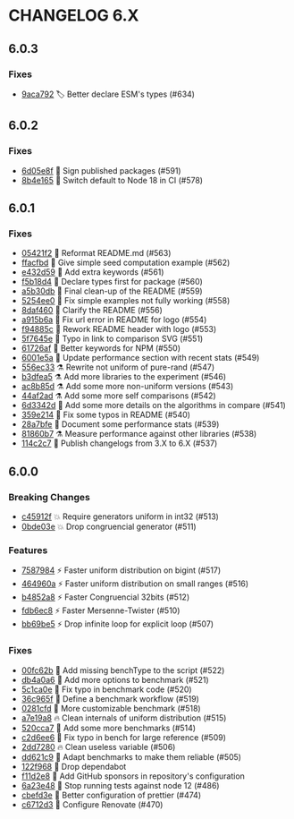 # CHANGELOG 6.X

## 6.0.3

### Fixes

- [9aca792](https://github.com/dubzzz/pure-rand/commit/9aca792) 🏷️ Better declare ESM's types (#634)

## 6.0.2

### Fixes

- [6d05e8f](https://github.com/dubzzz/pure-rand/commit/6d05e8f) 🔐 Sign published packages (#591)
- [8b4e165](https://github.com/dubzzz/pure-rand/commit/8b4e165) 👷 Switch default to Node 18 in CI (#578)

## 6.0.1

### Fixes

- [05421f2](https://github.com/dubzzz/pure-rand/commit/05421f2) 🚨 Reformat README.md (#563)
- [ffacfbd](https://github.com/dubzzz/pure-rand/commit/ffacfbd) 📝 Give simple seed computation example (#562)
- [e432d59](https://github.com/dubzzz/pure-rand/commit/e432d59) 📝 Add extra keywords (#561)
- [f5b18d4](https://github.com/dubzzz/pure-rand/commit/f5b18d4) 🐛 Declare types first for package (#560)
- [a5b30db](https://github.com/dubzzz/pure-rand/commit/a5b30db) 📝 Final clean-up of the README (#559)
- [5254ee0](https://github.com/dubzzz/pure-rand/commit/5254ee0) 📝 Fix simple examples not fully working (#558)
- [8daf460](https://github.com/dubzzz/pure-rand/commit/8daf460) 📝 Clarify the README (#556)
- [a915b6a](https://github.com/dubzzz/pure-rand/commit/a915b6a) 📝 Fix url error in README for logo (#554)
- [f94885c](https://github.com/dubzzz/pure-rand/commit/f94885c) 📝 Rework README header with logo (#553)
- [5f7645e](https://github.com/dubzzz/pure-rand/commit/5f7645e) 📝 Typo in link to comparison SVG (#551)
- [61726af](https://github.com/dubzzz/pure-rand/commit/61726af) 📝 Better keywords for NPM (#550)
- [6001e5a](https://github.com/dubzzz/pure-rand/commit/6001e5a) 📝 Update performance section with recent stats (#549)
- [556ec33](https://github.com/dubzzz/pure-rand/commit/556ec33) ⚗️ Rewrite not uniform of pure-rand (#547)
- [b3dfea5](https://github.com/dubzzz/pure-rand/commit/b3dfea5) ⚗️ Add more libraries to the experiment (#546)
- [ac8b85d](https://github.com/dubzzz/pure-rand/commit/ac8b85d) ⚗️ Add some more non-uniform versions (#543)
- [44af2ad](https://github.com/dubzzz/pure-rand/commit/44af2ad) ⚗️ Add some more self comparisons (#542)
- [6d3342d](https://github.com/dubzzz/pure-rand/commit/6d3342d) 📝 Add some more details on the algorithms in compare (#541)
- [359e214](https://github.com/dubzzz/pure-rand/commit/359e214) 📝 Fix some typos in README (#540)
- [28a7bfe](https://github.com/dubzzz/pure-rand/commit/28a7bfe) 📝 Document some performance stats (#539)
- [81860b7](https://github.com/dubzzz/pure-rand/commit/81860b7) ⚗️ Measure performance against other libraries (#538)
- [114c2c7](https://github.com/dubzzz/pure-rand/commit/114c2c7) 📝 Publish changelogs from 3.X to 6.X (#537)

## 6.0.0

### Breaking Changes

- [c45912f](https://github.com/dubzzz/pure-rand/commit/c45912f) 💥 Require generators uniform in int32 (#513)
- [0bde03e](https://github.com/dubzzz/pure-rand/commit/0bde03e) 💥 Drop congruencial generator (#511)

### Features

- [7587984](https://github.com/dubzzz/pure-rand/commit/7587984) ⚡️ Faster uniform distribution on bigint (#517)
- [464960a](https://github.com/dubzzz/pure-rand/commit/464960a) ⚡️ Faster uniform distribution on small ranges (#516)
- [b4852a8](https://github.com/dubzzz/pure-rand/commit/b4852a8) ⚡️ Faster Congruencial 32bits (#512)
- [fdb6ec8](https://github.com/dubzzz/pure-rand/commit/fdb6ec8) ⚡️ Faster Mersenne-Twister (#510)
- [bb69be5](https://github.com/dubzzz/pure-rand/commit/bb69be5) ⚡️ Drop infinite loop for explicit loop (#507)

### Fixes

- [00fc62b](https://github.com/dubzzz/pure-rand/commit/00fc62b) 🔨 Add missing benchType to the script (#522)
- [db4a0a6](https://github.com/dubzzz/pure-rand/commit/db4a0a6) 🔨 Add more options to benchmark (#521)
- [5c1ca0e](https://github.com/dubzzz/pure-rand/commit/5c1ca0e) 🔨 Fix typo in benchmark code (#520)
- [36c965f](https://github.com/dubzzz/pure-rand/commit/36c965f) 👷 Define a benchmark workflow (#519)
- [0281cfd](https://github.com/dubzzz/pure-rand/commit/0281cfd) 🔨 More customizable benchmark (#518)
- [a7e19a8](https://github.com/dubzzz/pure-rand/commit/a7e19a8) 🔥 Clean internals of uniform distribution (#515)
- [520cca7](https://github.com/dubzzz/pure-rand/commit/520cca7) 🔨 Add some more benchmarks (#514)
- [c2d6ee6](https://github.com/dubzzz/pure-rand/commit/c2d6ee6) 🔨 Fix typo in bench for large reference (#509)
- [2dd7280](https://github.com/dubzzz/pure-rand/commit/2dd7280) 🔥 Clean useless variable (#506)
- [dd621c9](https://github.com/dubzzz/pure-rand/commit/dd621c9) 🔨 Adapt benchmarks to make them reliable (#505)
- [122f968](https://github.com/dubzzz/pure-rand/commit/122f968) 👷 Drop dependabot
- [f11d2e8](https://github.com/dubzzz/pure-rand/commit/f11d2e8) 💸 Add GitHub sponsors in repository's configuration
- [6a23e48](https://github.com/dubzzz/pure-rand/commit/6a23e48) 👷 Stop running tests against node 12 (#486)
- [cbefd3e](https://github.com/dubzzz/pure-rand/commit/cbefd3e) 🔧 Better configuration of prettier (#474)
- [c6712d3](https://github.com/dubzzz/pure-rand/commit/c6712d3) 🔧 Configure Renovate (#470)
